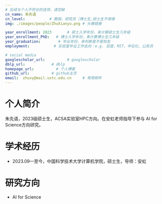 ```yaml
---
# 后续与个人不符合的选项，请空缺
cn_name: 朱先语
cn_level:           # 教授，研究员（博士生,硕士生不用填
img: ./images/people/ZhuXianyu.png # 头像链接

year_enrollment: 2023       # 硕士入学年份，来计算硕士生几年级
year_enrollment_PhD:   # 博士入学年份，来计算博士生几年级
year_graduation:        # 毕业年份，来判断是不是校友
employment:           # 实验室毕业工作去向：e.g. 百度，MIT，中石化，公务员

# social media
googlescholar_url:          # googlescholar
dblp_url:            # dblp
homepage_url:          # 个人博客
github_url:          # github主页
email:  zhuxy@mail.ustc.edu.cn     # 常用邮件
---
```

# 个人简介

朱先语，2023级硕士生，ACSA实验室HPC方向。在安虹老师指导下参与 AI for Science方向研究。

# 学术经历

* 2023.09—至今，中国科学技术大学计算机学院，硕士生，导师：安虹

# 研究方向

* AI for Science